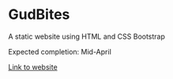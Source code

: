 # GudBites
A static website using HTML and CSS Bootstrap

Expected completion: Mid-April

[Link to website](https://anika-tan.github.io/GudBites/)
